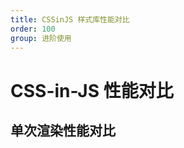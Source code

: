 ```yaml
---
title: CSSinJS 样式库性能对比
order: 100
group: 进阶使用
---
```


# CSS-in-JS 性能对比

## 单次渲染性能对比

<code src="./demos/benchmark/index.tsx"></code>
